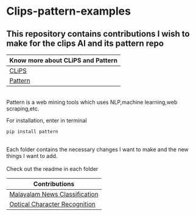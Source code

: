 # Clips-pattern-examples
<h2>This repository contains contributions I wish to make for the clips AI and its pattern repo</h2>

|Know more about CLiPS and Pattern|
|---                              |
| [CLiPS](https://www.uantwerpen.be/en/research-groups/clips/) |
| [Pattern](https://www.clips.uantwerpen.be/pages/pattern-dev) |

<br>Pattern is a web mining tools which uses NLP,machine learning,web scraping,etc.</br>


For installation, enter in terminal


```
pip install pattern
```

<br>Each folder contains the necessary changes I want to make and the new things I want to add.</br>
<br>Check out the readme in each folder</br>

|Contributions      |
|---                |
|[Malayalam News Classification](09-malayalam/malayalam_news_classification/Readme.md)
|[Optical Character Recognition](OCR-recognition_API)|



